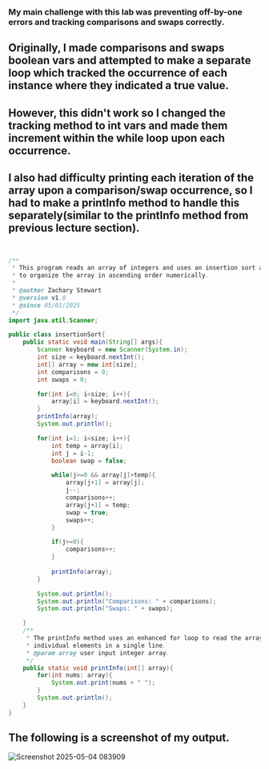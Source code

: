 ### My main challenge with this lab was preventing off-by-one errors and tracking comparisons and swaps correctly.
## Originally, I made comparisons and swaps boolean vars and attempted to make a separate loop which tracked the occurrence of each instance where they indicated a true value.
## However, this didn't work so I changed the tracking method to int vars and made them increment within the while loop upon each occurrence.
## I also had difficulty printing each iteration of the array upon a comparison/swap occurrence, so I had to make a printInfo method to handle this separately(similar to the printInfo method from previous lecture section).

```java


/**
 * This program reads an array of integers and uses an insertion sort algorithm
 * to organize the array in ascending order numerically.
 *
 * @author Zachary Stewart
 * @version v1.0
 * @since 05/01/2025
 */
import java.util.Scanner;

public class insertionSort{
    public static void main(String[] args){
        Scanner keyboard = new Scanner(System.in);
        int size = keyboard.nextInt();
        int[] array = new int[size];
        int comparisons = 0;
        int swaps = 0;

        for(int i=0; i<size; i++){
            array[i] = keyboard.nextInt();
        }
        printInfo(array);
        System.out.println();

        for(int i=1; i<size; i++){
            int temp = array[i];
            int j = i-1;
            boolean swap = false;

            while(j>=0 && array[j]>temp){
                array[j+1] = array[j];
                j--;
                comparisons++;
                array[j+1] = temp;
                swap = true;
                swaps++;
            }

            if(j>=0){
                comparisons++;
            }
            
            printInfo(array);
        }

        System.out.println();
        System.out.println("Comparisons: " + comparisons);
        System.out.println("Swaps: " + swaps);

    }
    /**
     * The printInfo method uses an enhanced for loop to read the array and print it's
     * individual elements in a single line.
     * @param array user input integer array.
     */
    public static void printInfo(int[] array){
        for(int nums: array){
            System.out.print(nums + " ");
        }
        System.out.println();
    }
}
```
## The following is a screenshot of my output.

![Screenshot 2025-05-04 083909](https://github.com/user-attachments/assets/be8b0c59-3278-4681-a70c-f7c046c171f2)


